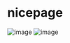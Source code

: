 # nicepage
![image](https://github.com/makariouscomyl/nicepage/assets/134367063/8933ab5a-7901-45e2-be66-fb162c9779b4)
![image](https://github.com/makariouscomyl/nicepage/assets/134367063/d126d46b-acaa-42f0-a7d8-e1d87a01ae62)
